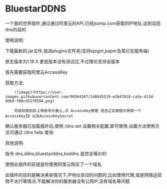 # BluestarDDNS
一个我的世界插件,通过通过阿里云的API,已经jsonip.com获取的IP地址,达到动态dns的目的

使用说明:

  下载最新的.jar文件,放进plugins文件夹(支持spigot,paper及其衍生服务端)
  
  原生版本为1.18.X 更低版本没有测试过,不过理论支持全版本
  
  首先需要获取阿里云AccessKey
  
  获取方法:
  
        ![image](https://user-images.githubusercontent.com/90564167/148645519-e2647818-ca5e-413d-9db9-f80cd52f0594.png)
        
        将鼠标放到右上角账号头像上,点 AccessKey管理 进去之后按提示获取一个AccessKeyID 以及AccessKeySecret
        
  确认服务器已加载插件后,使用 /dns set 设置相关配置,即可使用.设置方法使用方法可通过 /dns help 查询
  
其他说明:

  指令 dns,ddns,bluestarddns,bsddns 是完全等价的
  
  使用此插件的前提是你使用阿里云购买了一个域名
  
  此插件的目的是解决某些情况下,IP地址变动的问题的,比如使用代理,或是网络运营商不太行等情况.不能解决你的服务器没有公网IP,没有域名等问题
  
